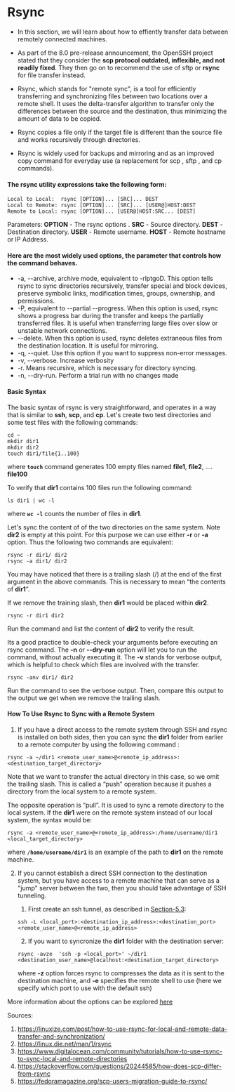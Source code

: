 # Rsync

- In this section, we will learn about how to effiently transfer data between remotely connected machines.

- As part of the 8.0 pre-release announcement, the OpenSSH project stated that they consider the **scp protocol outdated, inflexible, and not readily fixed**. They then go on to recommend the use of sftp or **rsync** for file transfer instead.

- Rsync, which stands for "remote sync", is a tool for efficiently transferring and synchronizing files between two locations over a remote shell. It uses the delta-transfer algorithm to transfer only the differences between the source and the destination, thus minimizing the amount of data to be copied.

- Rsync copies a file only if the target file is different than the source file and works recursively through directories.

- Rsync is widely used for backups and mirroring and as an improved copy command for everyday use (a replacement for scp , sftp , and cp commands).

#### The rsync utility expressions take the following form:
```
Local to Local:  rsync [OPTION]... [SRC]... DEST
Local to Remote: rsync [OPTION]... [SRC]... [USER@]HOST:DEST
Remote to Local: rsync [OPTION]... [USER@]HOST:SRC... [DEST]
```
Parameters: 
**OPTION** - The rsync options .
**SRC** - Source directory.
**DEST** - Destination directory.
**USER** - Remote username.
**HOST** - Remote hostname or IP Address.

#### Here are the most widely used options, the parameter that controls how the command behaves.

- -a, --archive, archive mode, equivalent to -rlptgoD. This option tells rsync to sync directories recursively, transfer special and block devices, preserve symbolic links, modification times, groups, ownership, and permissions.
- -P, equivalent to --partial --progress. When this option is used, rsync shows a progress bar during the transfer and keeps the partially transferred files. It is useful when transferring large files over slow or unstable network connections.
- --delete. When this option is used, rsync deletes extraneous files from the destination location. It is useful for mirroring.
- -q, --quiet. Use this option if you want to suppress non-error messages.
- -v, --verbose. Increase verbosity
- -r. Means recursive, which is necessary for directory syncing.
- -n, --dry-run. Perform a trial run with no changes made


#### Basic Syntax
The basic syntax of rsync is very straightforward, and operates in a way that is similar to **ssh**, **scp**, and **cp**.
Let's create two test directories and some test files with the following commands:
```
cd ~
mkdir dir1
mkdir dir2
touch dir1/file{1..100}
```
where **`touch`** command generates 100 empty files named **file1**, **file2**, .... **file100**

To verify that **dir1** contains 100 files run the following command:
```
ls dir1 | wc -l
```
where **`wc -l`** counts the number of files in **dir1**.

Let's sync the content of of the two directories on the same system. Note **dir2** is empty at this point. For this purpose we can use either **-r** or **-a** option. Thus the following two commands are equivalent:
```
rsync -r dir1/ dir2
rsync -a dir1/ dir2
```
You may have noticed that there is a trailing slash (/) at the end of the first argument in the above commands. This is necessary to mean “the contents of **dir1**”. 

If we remove the training slash, then **dir1** would be placed within **dir2**.
```
rsync -r dir1 dir2
```
Run the command and list the content of **dir2** to verify the result.

Its a good practice to double-check your arguments before executing an rsync command. The **-n** or **--dry-run** option will let you to run the command, without actually executing it. The **-v** stands for verbose output, which is helpful to check which files are involved with the transfer. 
```
rsync -anv dir1/ dir2
```
Run the command to see the verbose output. Then, compare this output to the output we get when we remove the trailing slash.

#### How To Use Rsync to Sync with a Remote System
1.  If you have a direct access to the remote system through SSH and rsync is installed on both sides, then you can sync the **dir1** folder from earlier to a remote computer by using the following command :
```
rsync -a ~/dir1 <remote_user_name>@<remote_ip_address>:<destination_target_directory>
```
Note that we want to transfer the actual directory in this case, so we omit the trailing slash. This is called a “push” operation because it pushes a directory from the local system to a remote system. 

The opposite operation is “pull”. It is used to sync a remote directory to the local system. If the **dir1** were on the remote system instead of our local system, the syntax would be:
```
rsync -a <remote_user_name>@<remote_ip_address>:/home/username/dir1 <local_target_directory>
```
where **`/home/username/dir1`** is an example of the path to **dir1** on the remote machine.

2. If you cannot establish a direct SSH connection to the destination system, but you have access to a remote machine that can serve as a "jump" server between the two, then you should take advantage of SSH tunneling.
  
    1. First create an ssh tunnel, as described in [Section-5.3](docs/05-Security-and-File-Permissions/03-SSH.md):
      ``` 
      ssh -L <local_port>:<destination_ip_address>:<destination_port> <remote_user_name>@<remote_ip_address> 
      ```
    2. If you want to syncronize the **dir1** folder with the destination server:
      ```
      rsync -avze  'ssh -p <local_port>' ~/dir1 <destination_user_name>@localhost:<destination_target_directory>
      ```
      where **-z** option forces rsync to compresses the data as it is sent to the destination machine, and **-e** specifies the remote shell to use (here we specify which port to use with the default ssh)
       
More information about the options can be explored [here](https://explainshell.com/explain?cmd=rsync+-a+-v+-e+-z+--delete)


Sources:
1. https://linuxize.com/post/how-to-use-rsync-for-local-and-remote-data-transfer-and-synchronization/
2. https://linux.die.net/man/1/rsync
3. https://www.digitalocean.com/community/tutorials/how-to-use-rsync-to-sync-local-and-remote-directories
4. https://stackoverflow.com/questions/20244585/how-does-scp-differ-from-rsync
5. https://fedoramagazine.org/scp-users-migration-guide-to-rsync/
